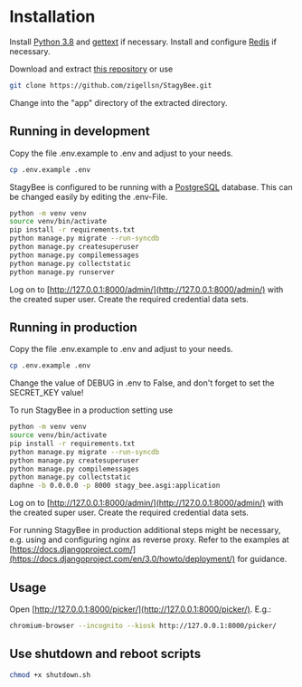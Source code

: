 # Installation

Install [Python 3.8](https://www.python.org/) and [gettext](https://www.gnu.org/software/gettext/gettext.html) if necessary.
Install and configure [Redis](https://redis.io/) if necessary.

Download and extract [this repository](https://github.com/zigellsn/StagyBee/archive/master.zip) or use
``` bash
git clone https://github.com/zigellsn/StagyBee.git
```
Change into the "app" directory of the extracted directory.

## Running in development

Copy the file .env.example to .env and adjust to your needs.
``` bash
cp .env.example .env
```

StagyBee is configured to be running with a [PostgreSQL](https://www.postgresql.org/) database. 
This can be changed easily by editing the .env-File.

```bash
python -m venv venv
source venv/bin/activate
pip install -r requirements.txt
python manage.py migrate --run-syncdb
python manage.py createsuperuser
python manage.py compilemessages
python manage.py collectstatic
python manage.py runserver
```

Log on to [http://127.0.0.1:8000/admin/](http://127.0.0.1:8000/admin/) with the created super user.
Create the required credential data sets.

## Running in production

Copy the file .env.example to .env and adjust to your needs.
``` bash
cp .env.example .env
```

Change the value of DEBUG in .env to False, and don't forget to set the SECRET_KEY value!

To run StagyBee in a production setting use
```bash
python -m venv venv
source venv/bin/activate
pip install -r requirements.txt
python manage.py migrate --run-syncdb
python manage.py createsuperuser
python manage.py compilemessages
python manage.py collectstatic
daphne -b 0.0.0.0 -p 8000 stagy_bee.asgi:application
```

Log on to [http://127.0.0.1:8000/admin/](http://127.0.0.1:8000/admin/) with the created super user.
Create the required credential data sets.

For running StagyBee in production additional steps might be necessary, e.g. using and configuring nginx as reverse proxy.
Refer to the examples at [https://docs.djangoproject.com/](https://docs.djangoproject.com/en/3.0/howto/deployment/) for guidance.

## Usage

Open [http://127.0.0.1:8000/picker/](http://127.0.0.1:8000/picker/). E.g.:
```bash
chromium-browser --incognito --kiosk http://127.0.0.1:8000/picker/
```

## Use shutdown and reboot scripts

```bash
chmod +x shutdown.sh
```
